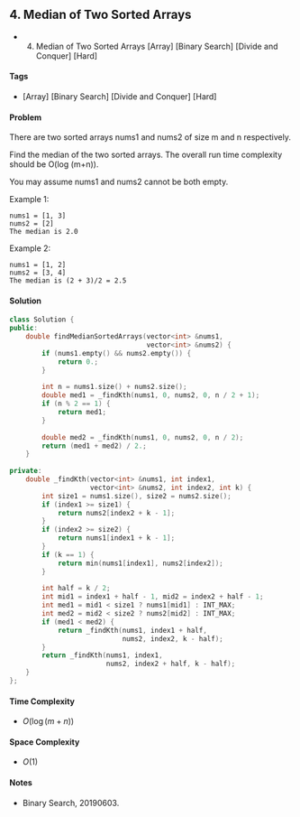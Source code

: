 ## 4. Median of Two Sorted Arrays
- 4. Median of Two Sorted Arrays [Array] [Binary Search] [Divide and Conquer] [Hard]

#### Tags
 - [Array] [Binary Search] [Divide and Conquer] [Hard]

#### Problem
There are two sorted arrays nums1 and nums2 of size m and n respectively.

Find the median of the two sorted arrays. The overall run time complexity should be O(log (m+n)).

You may assume nums1 and nums2 cannot be both empty.

Example 1:

    nums1 = [1, 3]
    nums2 = [2]
    The median is 2.0

Example 2:

    nums1 = [1, 2]
    nums2 = [3, 4]
    The median is (2 + 3)/2 = 2.5

#### Solution
``` C++
class Solution {
public:
    double findMedianSortedArrays(vector<int> &nums1, 
                                  vector<int> &nums2) {
        if (nums1.empty() && nums2.empty()) {
            return 0.;
        }
        
        int n = nums1.size() + nums2.size();
        double med1 = _findKth(nums1, 0, nums2, 0, n / 2 + 1);
        if (n % 2 == 1) {
            return med1;
        }
        
        double med2 = _findKth(nums1, 0, nums2, 0, n / 2);
        return (med1 + med2) / 2.;
    }
    
private:
    double _findKth(vector<int> &nums1, int index1, 
                    vector<int> &nums2, int index2, int k) {
        int size1 = nums1.size(), size2 = nums2.size();
        if (index1 >= size1) {
            return nums2[index2 + k - 1];
        }
        if (index2 >= size2) {
            return nums1[index1 + k - 1];
        }
        if (k == 1) {
            return min(nums1[index1], nums2[index2]);
        }
        
        int half = k / 2;
        int mid1 = index1 + half - 1, mid2 = index2 + half - 1;
        int med1 = mid1 < size1 ? nums1[mid1] : INT_MAX;
        int med2 = mid2 < size2 ? nums2[mid2] : INT_MAX;
        if (med1 < med2) {
            return _findKth(nums1, index1 + half, 
                            nums2, index2, k - half);
        }
        return _findKth(nums1, index1, 
                        nums2, index2 + half, k - half);
    }
};
```

#### Time Complexity
- $O(\log(m + n))$

#### Space Complexity
- $O(1)$

#### Notes
- Binary Search, 20190603.
